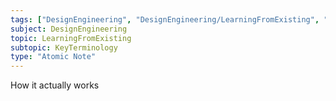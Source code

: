 ```yaml
---
tags: ["DesignEngineering", "DesignEngineering/LearningFromExisting", "DesignEngineering/HealthSafety/KeyTerminology"]
subject: DesignEngineering
topic: LearningFromExisting
subtopic: KeyTerminology
type: "Atomic Note"
---
```


How it actually works